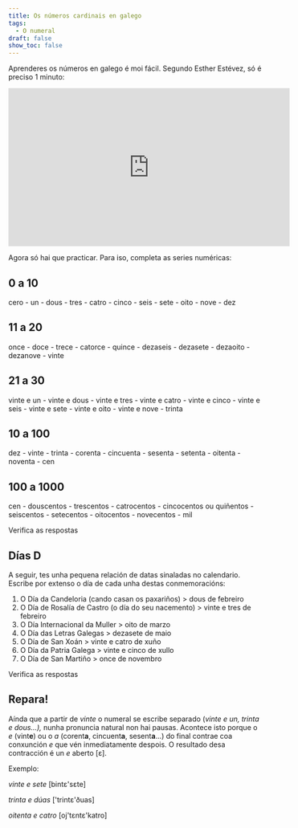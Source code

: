 ```yaml
---
title: Os números cardinais en galego
tags:
  - O numeral
draft: false
show_toc: false
---
```

Aprenderes os números en galego é moi fácil. Segundo Esther Estévez, só é preciso 1 minuto:

<iframe width="560" height="315" src="https://www.youtube.com/embed/JBVN3Nst5Po" title="YouTube video player" frameborder="0" allow="accelerometer; autoplay; clipboard-write; encrypted-media; gyroscope; picture-in-picture; web-share" allowfullscreen></iframe>

Agora só hai que practicar. Para iso, completa as series numéricas:

## 0 a 10

<e-answer>cero</e-answer> - un - <e-answer>dous</e-answer> - tres - <e-answer>catro</e-answer> - cinco - <e-answer>seis</e-answer> - sete - <e-answer>oito</e-answer> - nove - <e-answer>dez</e-answer>

## 11 a 20

once - <e-answer>doce</e-answer> - trece - <e-answer>catorce</e-answer> - quince - <e-answer>dezaseis</e-answer> - dezasete - <e-answer>dezaoito</e-answer> - dezanove - <e-answer>vinte</e-answer>

## 21 a 30

<e-answer>vinte e un</e-answer> - vinte e dous - <e-answer>vinte e tres</e-answer> - vinte e catro - <e-answer>vinte e cinco</e-answer> - vinte e seis - <e-answer>vinte e sete</e-answer> - vinte e oito - <e-answer>vinte e nove</e-answer> - trinta

## 10 a 100

dez - <e-answer>vinte</e-answer> - trinta - <e-answer>corenta</e-answer> - cincuenta - <e-answer>sesenta</e-answer> - setenta - <e-answer>oitenta</e-answer> - noventa - <e-answer>cen</e-answer>

## 100 a 1000

<e-answer>cen</e-answer> - douscentos - <e-answer>trescentos</e-answer> - catrocentos - <e-answer>cincocentos</e-answer> ou quiñentos - <e-answer>seiscentos</e-answer> - setecentos - <e-answer>oitocentos</e-answer> - novecentos - <e-answer>mil</e-answer>

<e-validate>Verifica as respostas</e-validate>

## Días D

A seguir, tes unha pequena relación de datas sinaladas no calendario. Escribe por extenso o día de cada unha destas conmemoracións: 

1. O Día da Candeloria (cando casan os paxariños) > <e-answer>dous</e-answer> de febreiro
2. O Día de Rosalía de Castro (o día do seu nacemento) > <e-answer>vinte e tres</e-answer> de febreiro
3. O Día Internacional da Muller > <e-answer>oito</e-answer> de marzo
4. O Día das Letras Galegas > <e-answer>dezasete</e-answer> de maio
5. O Día de San Xoán > <e-answer>vinte e catro</e-answer> de xuño
6. O Día da Patria Galega > <e-answer>vinte e cinco</e-answer> de xullo
7. O Día de San Martiño > <e-answer>once</e-answer> de novembro

<e-validate>Verifica as respostas</e-validate>

## Repara!

Aínda que a partir de *vinte* o numeral se escribe separado (*vinte e un, trinta e dous...),* nunha pronuncia natural non hai pausas. Acontece isto porque o *e* (vint**e**) ou o *a* (corent**a**, cincuent**a**, sesent**a**...) do final contrae coa conxunción *e* que vén inmediatamente despois. O resultado desa contracción é un *e* aberto \[ɛ].

Exemplo:

*vinte e sete* \[bintɛ'sɛte]

*trinta e dúas* \['trintɛ'ðuas]

*oitenta e catro* \[oj'tɛntɛ'katro]
